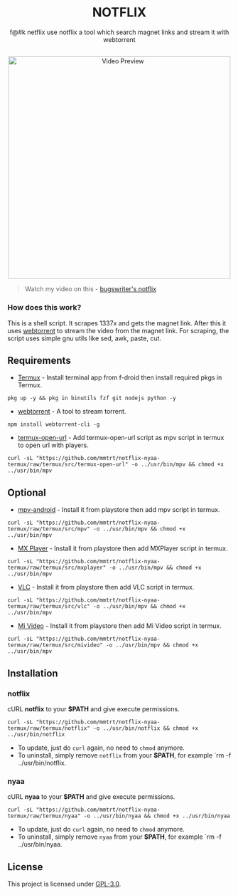 <h1 align="center">NOTFLIX</h1>
<p align="center">f@#k netflix use notflix a tool which search magnet links and stream it with webtorrent</p>

##
<p align="center">
<img src="./preview.gif" alt="Video Preview" width="500px">
</p>

> Watch my video on this - [bugswriter's notflix](https://youtu.be/RFJCL9C46Mc)

### How does this work?

This is a shell script. It scrapes 1337x and gets the magnet link.
After this it uses [webtorrent](https://webtorrent.io/) to stream the video from the magnet link.
For scraping, the script uses simple gnu utils like sed, awk, paste, cut.

## Requirements
* [Termux](https://f-droid.org/en/packages/com.termux) - Install terminal app from f-droid then install required pkgs in Termux.
```
pkg up -y && pkg in binutils fzf git nodejs python -y
```

* [webtorrent](https://webtorrent.io/) - A tool to stream torrent.
```
npm install webtorrent-cli -g
```
* [termux-open-url](https://github.com/mmtrt/notflix-nyaa-termux/raw/termux/src/termux-open-url) - Add termux-open-url script as mpv script in termux to open url with players.
```
curl -sL "https://github.com/mmtrt/notflix-nyaa-termux/raw/termux/src/termux-open-url" -o ../usr/bin/mpv && chmod +x ../usr/bin/mpv
```

## Optional

* [mpv-android](https://play.google.com/store/apps/details?id=is.xyz.mpv) - Install it from playstore then add mpv script in termux.
```
curl -sL "https://github.com/mmtrt/notflix-nyaa-termux/raw/termux/src/mpv" -o ../usr/bin/mpv && chmod +x ../usr/bin/mpv
```
* [MX Player](https://play.google.com/store/apps/details?id=com.mxtech.videoplayer.ad) - Install it from playstore then add MXPlayer script in termux.
```
curl -sL "https://github.com/mmtrt/notflix-nyaa-termux/raw/termux/src/mxplayer" -o ../usr/bin/mpv && chmod +x ../usr/bin/mpv
```
* [VLC](https://play.google.com/store/apps/details?id=org.videolan.vlc) - Install it from playstore then add VLC script in termux.
```
curl -sL "https://github.com/mmtrt/notflix-nyaa-termux/raw/termux/src/vlc" -o ../usr/bin/mpv && chmod +x ../usr/bin/mpv
```
* [Mi Video](https://play.google.com/store/apps/details?id=is.xyz.mpv) - Install it from playstore then add Mi Video script in termux.
```
curl -sL "https://github.com/mmtrt/notflix-nyaa-termux/raw/termux/src/mivideo" -o ../usr/bin/mpv && chmod +x ../usr/bin/mpv
```


## Installation

### notflix
cURL **notflix** to your **$PATH** and give execute permissions.

```
curl -sL "https://github.com/mmtrt/notflix-nyaa-termux/raw/termux/notflix" -o ../usr/bin/notflix && chmod +x ../usr/bin/notflix
```
- To update, just do `curl` again, no need to `chmod` anymore.
- To uninstall, simply remove `notflix` from your **$PATH**, for example `rm -f ../usr/bin/notflix.

### nyaa
cURL **nyaa** to your **$PATH** and give execute permissions.

```
curl -sL "https://github.com/mmtrt/notflix-nyaa-termux/raw/termux/nyaa" -o ../usr/bin/nyaa && chmod +x ../usr/bin/nyaa
```
- To update, just do `curl` again, no need to `chmod` anymore.
- To uninstall, simply remove `nyaa` from your **$PATH**, for example `rm -f ../usr/bin/nyaa.

## License
This project is licensed under [GPL-3.0](https://raw.githubusercontent.com/Illumina/licenses/master/gpl-3.0.txt).

